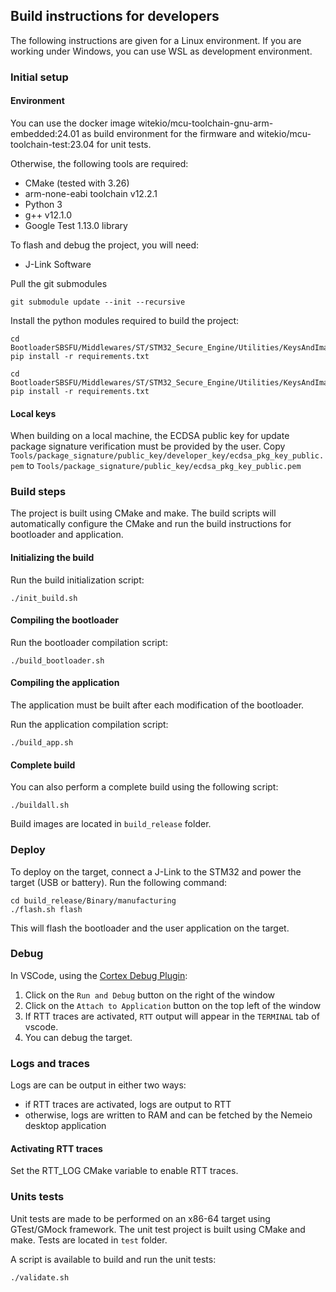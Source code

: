 ## Build instructions for developers

The following instructions are given for a Linux environment. If you are working under Windows, you can use WSL as development environment.

### Initial setup

#### Environment

You can use the docker image witekio/mcu-toolchain-gnu-arm-embedded:24.01 as build environment for the firmware and witekio/mcu-toolchain-test:23.04 for unit tests.

Otherwise, the following tools are required:

- CMake (tested with 3.26)
- arm-none-eabi toolchain v12.2.1
- Python 3
- g++ v12.1.0
- Google Test 1.13.0 library

To flash and debug the project, you will need:

- J-Link Software

Pull the git submodules
```console
git submodule update --init --recursive
```

Install the python modules required to build the project:

```console
cd BootloaderSBSFU/Middlewares/ST/STM32_Secure_Engine/Utilities/KeysAndImages/requirements.txt
pip install -r requirements.txt
```

```console
cd BootloaderSBSFU/Middlewares/ST/STM32_Secure_Engine/Utilities/KeysAndImages/azure_keyvault_signer/requirements.txt
pip install -r requirements.txt
```

#### Local keys

When building on a local machine, the ECDSA public key for update package signature verification must be provided by the user. Copy `Tools/package_signature/public_key/developer_key/ecdsa_pkg_key_public.pem` to `Tools/package_signature/public_key/ecdsa_pkg_key_public.pem`

### Build steps

The project is built using CMake and make. The build scripts will automatically configure the CMake and run the build instructions for bootloader and application.

#### Initializing the build

Run the build initialization script:
```console
./init_build.sh
```

#### Compiling the bootloader

Run the bootloader compilation script:
```console
./build_bootloader.sh
```

#### Compiling the application

The application must be built after each modification of the bootloader.

Run the application compilation script:
```console
./build_app.sh
```
#### Complete build

You can also perform a complete build using the following script:
```console
./buildall.sh
```

Build images are located in `build_release` folder.

### Deploy

To deploy on the target, connect a J-Link to the STM32 and power the target (USB or battery). Run the following command:

```console
cd build_release/Binary/manufacturing
./flash.sh flash
```

This will flash the bootloader and the user application on the target.

### Debug

In VSCode, using the [Cortex Debug Plugin](https://marketplace.visualstudio.com/items?itemName=marus25.cortex-debug):

 1. Click on the `Run and Debug` button on the right of the window
 2. Click on the `Attach to Application` button on the top left of the window
 3. If RTT traces are activated, `RTT` output will appear in the `TERMINAL` tab of vscode.
 4. You can debug the target.

### Logs and traces

Logs are can be output in either two ways:

- if RTT traces are activated, logs are output to RTT
- otherwise, logs are written to RAM and can be fetched by the Nemeio desktop application

#### Activating RTT traces

Set the RTT_LOG CMake variable to enable RTT traces.

### Units tests

Unit tests are made to be performed on an x86-64 target using GTest/GMock framework. The unit test project is built using CMake and make. Tests are located in `test` folder.

A script is available to build and run the unit tests:
```console
./validate.sh
```
